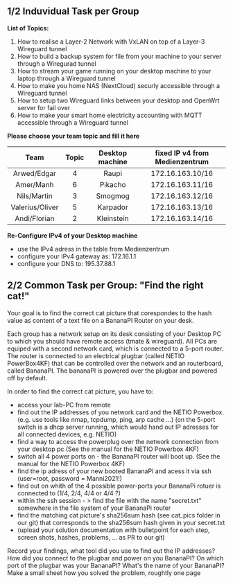 ## 1/2 Induvidual Task per Group

**List of Topics:**

1. How to realise a Layer-2 Network with VxLAN on top of a Layer-3 Wireguard tunnel
2. How to build a backup system for file from your machine to your server through a Wiregurad tunnel
3. How to stream your game running on your desktop machine to your laptop through a Wireguard tunnel
4. How to make you home NAS (NextCloud) securly accessible through a Wireguard tunnel
5. How to setup two Wireguard links between your desktop and OpenWrt server for fail over
6. How to make your smart home electricity accounting with MQTT accessible through a Wireguard tunnel

**Please choose your team topic and fill it here**

|  Team 	       |   Topic   |   Desktop machine   |  fixed IP v4 from Medienzentrum
| :-------------:| :-------: | :----------------:  | :------------------------------: 
| Arwed/Edgar    | 4         |       Raupi         |   172.16.163.10/16
| Amer/Manh      | 6         |       Pikacho       |   172.16.163.11/16
| Nils/Martin    | 3         |       Smogmog       |   172.16.163.12/16
| Valerius/Oliver| 5         |       Karpador      |   172.16.163.13/16
| Andi/Florian   | 2         |       Kleinstein    |   172.16.163.14/16     

**Re-Configure IPv4 of your Desktop machine**
- use the IPv4 adress in the table from Medienzentrum
- configure your IPv4 gateway as: 172.16.1.1
- configure your DNS to: 195.37.88.1


## 2/2 Common Task per Group: "Find the right cat!"

Your goal is to find the correct cat picture that corespondes to the hash value as content of a text file on a BananaPI Router on your desk.

Each group has a network setup on its desk consisting of your Desktop PC to which you should have remote access (tmate & wireguard). 
All PCs are equiped with a second network card, which is connected to a 5-port router. 
The router is connected to an electrical plugbar (called NETIO PowerBox4KF) that can be controlled over the network and an routerboard, called BananaPI. 
The bananaPI is powered over the plugbar and powered off by default.

In order to find the correct cat picture, you have to:

- access your lab-PC from remote
- find out the IP addresses of you network card and the NETIO Powerbox. (e.g. use tools like nmap, tcpdump, ping, arp cache ...)
  (on the 5-port switch is a dhcp server running, which would hand out IP adresses for all connected devices, e.g. NETIO)
- find a way to access the powerplug over the network connection from your desktop pc (See the manual for the NETIO Powerbox 4KF)
- switch all 4 power ports on - the BananaPI router will boot up. (See the manual for the NETIO Powerbox 4KF)
- find the ip adress of your new booted BananaPI and acess it via ssh (user=root, password = Manni2021!)
- find out on whith of the 4 possible power-ports your BananaPi rotuer is connected to (1/4, 2/4, 4/4 or 4/4 ?)
- within the ssh session - > find the file with the name "secret.txt" somewhere in the file system of your BananaPi router
- find the matching cat picture's sha256sum hash (see cat_pics folder in our git) that corresponds to the sha256sum hash given in your secret.txt
- (upload your solution documentation with bulletpoint for each step, screen shots, hashes, problems, ... as PR to our git)

Record your findings, what tool did you use to find out the IP addresses? How did you connect to the plugbar and power on you BananaPI? 
On which port of the plugbar was your BananaPI? What's the name of your BananaPI?
Make a small sheet how you solved the problem, roughtly one page
